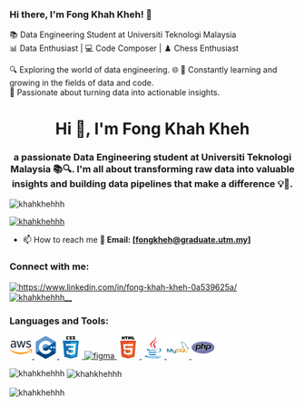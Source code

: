 ### Hi there, I'm Fong Khah Kheh! 👋

📚 Data Engineering Student at Universiti Teknologi Malaysia  
📊 Data Enthusiast | 💻 Code Composer | ♟️ Chess Enthusiast

🔍 Exploring the world of data engineering. 🌐
🌱 Constantly learning and growing in the fields of data and code.  
🚀 Passionate about turning data into actionable insights.

<h1 align="center">Hi 👋, I'm Fong Khah Kheh</h1>
<h3 align="center">a passionate Data Engineering student at Universiti Teknologi Malaysia 📚🔍. I'm all about transforming raw data into valuable insights and building data pipelines that make a difference 💡🔌.</h3>

<p align="left"> <img src="https://komarev.com/ghpvc/?username=khahkhehhh&label=Profile%20views&color=0e75b6&style=flat" alt="khahkhehhh" /> </p>

<p align="left"> <a href="https://github.com/ryo-ma/github-profile-trophy"><img src="https://github-profile-trophy.vercel.app/?username=khahkhehhh" alt="khahkhehhh" /></a> </p>

- 📫 How to reach me **📧 Email: [fongkheh@graduate.utm.my]**

<h3 align="left">Connect with me:</h3>
<p align="left">
<a href="https://linkedin.com/in/https://www.linkedin.com/in/fong-khah-kheh-0a539625a/" target="blank"><img align="center" src="https://raw.githubusercontent.com/rahuldkjain/github-profile-readme-generator/master/src/images/icons/Social/linked-in-alt.svg" alt="https://www.linkedin.com/in/fong-khah-kheh-0a539625a/" height="30" width="40" /></a>
<a href="https://instagram.com/khahkhehhh__" target="blank"><img align="center" src="https://raw.githubusercontent.com/rahuldkjain/github-profile-readme-generator/master/src/images/icons/Social/instagram.svg" alt="khahkhehhh__" height="30" width="40" /></a>
</p>

<h3 align="left">Languages and Tools:</h3>
<p align="left"> <a href="https://aws.amazon.com" target="_blank" rel="noreferrer"> <img src="https://raw.githubusercontent.com/devicons/devicon/master/icons/amazonwebservices/amazonwebservices-original-wordmark.svg" alt="aws" width="40" height="40"/> </a> <a href="https://www.w3schools.com/cpp/" target="_blank" rel="noreferrer"> <img src="https://raw.githubusercontent.com/devicons/devicon/master/icons/cplusplus/cplusplus-original.svg" alt="cplusplus" width="40" height="40"/> </a> <a href="https://www.w3schools.com/css/" target="_blank" rel="noreferrer"> <img src="https://raw.githubusercontent.com/devicons/devicon/master/icons/css3/css3-original-wordmark.svg" alt="css3" width="40" height="40"/> </a> <a href="https://www.figma.com/" target="_blank" rel="noreferrer"> <img src="https://www.vectorlogo.zone/logos/figma/figma-icon.svg" alt="figma" width="40" height="40"/> </a> <a href="https://www.w3.org/html/" target="_blank" rel="noreferrer"> <img src="https://raw.githubusercontent.com/devicons/devicon/master/icons/html5/html5-original-wordmark.svg" alt="html5" width="40" height="40"/> </a> <a href="https://www.java.com" target="_blank" rel="noreferrer"> <img src="https://raw.githubusercontent.com/devicons/devicon/master/icons/java/java-original.svg" alt="java" width="40" height="40"/> </a> <a href="https://www.mysql.com/" target="_blank" rel="noreferrer"> <img src="https://raw.githubusercontent.com/devicons/devicon/master/icons/mysql/mysql-original-wordmark.svg" alt="mysql" width="40" height="40"/> </a> <a href="https://www.php.net" target="_blank" rel="noreferrer"> <img src="https://raw.githubusercontent.com/devicons/devicon/master/icons/php/php-original.svg" alt="php" width="40" height="40"/> </a> </p>

<p><img align="left" src="https://github-readme-stats.vercel.app/api/top-langs?username=khahkhehhh&show_icons=true&locale=en&layout=compact" alt="khahkhehhh" /></p>

<p>&nbsp;<img align="center" src="https://github-readme-stats.vercel.app/api?username=khahkhehhh&show_icons=true&locale=en" alt="khahkhehhh" /></p>

<p><img align="center" src="https://github-readme-streak-stats.herokuapp.com/?user=khahkhehhh&" alt="khahkhehhh" /></p>
